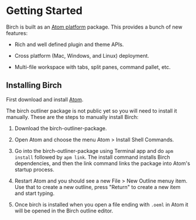 # Getting Started

Birch is built as an [Atom platform](https://atom.io/) package. This provides
a bunch of new features:

- Rich and well defined plugin and theme APIs.

- Cross platform (Mac, Windows, and Linux) deployment.

- Multi-file workspace with tabs, split panes, command pallet, etc.

## Installing Birch

First download and install [Atom](https://atom.io/).

The birch outliner package is not public yet so you will need to install it
manually. These are the steps to manually install Birch:

1. Download the birch-outliner-package.

2. Open Atom and choose the menu Atom > Install Shell Commands.

3. Go into the birch-outliner-package using Terminal app and do `apm install`
   followed by `apm link`. The install command installs Birch dependencies, and
   then the link command links the package into Atom's startup process.

4. Restart Atom and you should see a new File > New Outline menuy item. Use
   that to create a new outline, press "Return" to create a new item and start
   typing.

5. Once birch is installed when you open a file ending with `.oeml` in Atom it
   will be opened in the Birch outline editor.
